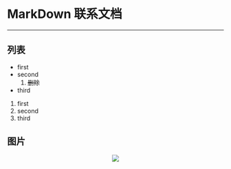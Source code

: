 # MarkDown 联系文档
----
## 列表
* first
* second
  1. ~~删除~~
* third
1. first
2. second
3. third

## 图片
<div align=center><img src=https://www.baidu.com/img/flexible/logo/pc/result.png>
